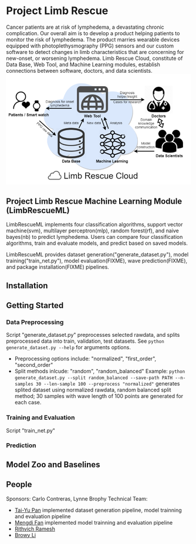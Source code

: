 # Project Limb Rescue
Cancer patients are at risk of lymphedema, a devastating chronic complication. Our overall aim is to develop a product helping patients to monitor the risk of lymphedema. The product marries wearable devices equipped with photoplethysmography (PPG) sensors and our custom software to detect changes in limb characteristics that are concerning for new-onset, or worsening lymphedema. 
Limb Rescue Cloud, constitute of Data Base, Web Tool, and Machine Learning modules, establish connections between software, doctors, and data scientists.
![alt text](figures/PLR_context_diagram.png "PLR conext diagram")
## Project Limb Rescue Machine Learning Module (LimbRescueML)
LimbRescueML implements four classification algorithms, support vector machine(svm), multilayer perceptron(mlp), random forest(rf), and naive bayes(nb) to predict lymphedema. Users can compare four classification algorithms, train and evaluate models, and predict based on saved models.

LimbRescueML provides dataset generation("generate_dataset.py"), model training("train_net.py"), model evaluation(FIXME), wave prediction(FIXME), and package installation(FIXME) pipelines.

## Installation

## Getting Started
### Data Preprocessing
Script "generate_dataset.py" preprocesses selected rawdata, and splits preprocessed data into train, validation, test datasets.
See `python generate_dataset.py --help` for arguments options.
- Preprocessing options include: "normalized", "first_order", "second_order"
- Split methods inlcude: "random", "random_balanced"
Example:
`python generate_dataset.py --split random_balanced --save-path PATH --n-samples 30 --len-sample 100 --preprocess "normalized"`
generates splited dataset using normalized rawdata, random balanced split method; 30 samples with wave length of 100 points are generated for each case.


### Training and Evaluation 
Script "train_net.py" 

### Prediction

## Model Zoo and Baselines

## People
Sponsors: Carlo Contreras, Lynne Brophy
Technical Team: 
- [Tai-Yu Pan](https://github.com/tydpan) implemented dataset generation pipeline, model trainning and evaluation pipeline
- [Mengdi Fan](https://github.com/mengdifan) implemented model trainning and evaluation pipeline
- [Rithvich Ramesh](https://github.com/rithvichramesh)
- [Browy Li](https://github.com/BrowyLi)


